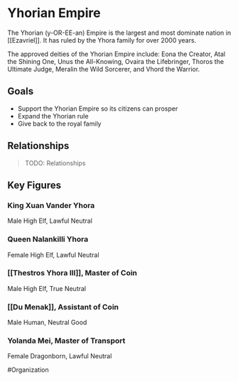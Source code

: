 # Yhorian Empire
The Yhorian (y-OR-EE-an) Empire is the largest and most dominate nation in [[Ezavriel]]. It has ruled by the Yhora family for over 2000 years. 

The approved deities of the Yhorian Empire include: Eona the Creator, Atal the Shining One, Unus the All-Knowing, Ovaira the Lifebringer, Thoros the Ultimate Judge, Meralin the Wild Sorcerer, and Vhord the Warrior. 

## Goals
- Support the Yhorian Empire so its citizens can prosper
- Expand the Yhorian rule
- Give back to the royal family

## Relationships
> TODO: Relationships

## Key Figures
### King Xuan Vander Yhora
Male High Elf, Lawful Neutral

### Queen Nalankilli Yhora
Female High Elf, Lawful Neutral

### [[Thestros Yhora III]], Master of Coin
Male High Elf, True Neutral

### [[Du Menak]], Assistant of Coin
Male Human, Neutral Good

### Yolanda Mei, Master of Transport 
Female Dragonborn, Lawful Neutral

#Organization